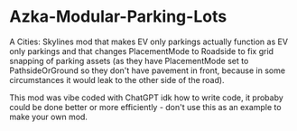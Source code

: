 # Azka-Modular-Parking-Lots
A Cities: Skylines mod that makes EV only parkings actually function as EV only parkings and that changes PlacementMode to Roadside to fix grid snapping of parking assets (as they have PlacementMode set to PathsideOrGround so they don't have pavement in front, because in some circumstances it would leak to the other side of the road).

This mod was vibe coded with ChatGPT idk how to write code, it probaby could be done better or more efficiently - don't use this as an example to make your own mod.
